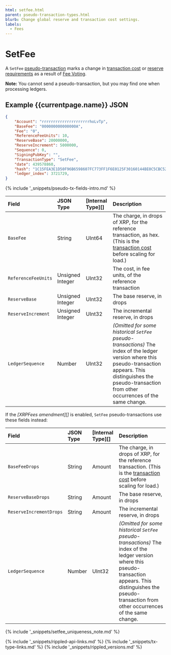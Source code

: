 ```yaml
---
html: setfee.html
parent: pseudo-transaction-types.html
blurb: Change global reserve and transaction cost settings.
labels:
  - Fees
---
```


# SetFee

A `SetFee` [pseudo-transaction](pseudo-transaction-types.html) marks a change in [transaction cost](transaction-cost.html) or [reserve requirements](reserves.html) as a result of [Fee Voting](fee-voting.html).

**Note:** You cannot send a pseudo-transaction, but you may find one when processing ledgers.

## Example {{currentpage.name}} JSON

```json
{
    "Account": "rrrrrrrrrrrrrrrrrrrrrhoLvTp",
    "BaseFee": "000000000000000A",
    "Fee": "0",
    "ReferenceFeeUnits": 10,
    "ReserveBase": 20000000,
    "ReserveIncrement": 5000000,
    "Sequence": 0,
    "SigningPubKey": "",
    "TransactionType": "SetFee",
    "date": 439578860,
    "hash": "1C15FEA3E1D50F96B6598607FC773FF1F6E0125F30160144BE0C5CBC52F5151B",
    "ledger_index": 3721729,
}
```

{% include '_snippets/pseudo-tx-fields-intro.md' %}
<!--{# fix md highlighting_ #}-->

| Field               | JSON Type        | \[Internal Type\]\[\] | Description                                                                                                                                                                                                              |
|:------------------- |:---------------- |:--------------------- |:------------------------------------------------------------------------------------------------------------------------------------------------------------------------------------------------------------------------ |
| `BaseFee`           | String           | UInt64                | The charge, in drops of XRP, for the reference transaction, as hex. (This is the [transaction cost](transaction-cost.html) before scaling for load.)                                                                     |
| `ReferenceFeeUnits` | Unsigned Integer | UInt32                | The cost, in fee units, of the reference transaction                                                                                                                                                                     |
| `ReserveBase`       | Unsigned Integer | UInt32                | The base reserve, in drops                                                                                                                                                                                               |
| `ReserveIncrement`  | Unsigned Integer | UInt32                | The incremental reserve, in drops                                                                                                                                                                                        |
| `LedgerSequence`    | Number           | UInt32                | _(Omitted for some historical `SetFee` pseudo-transactions)_ The index of the ledger version where this pseudo-transaction appears. This distinguishes the pseudo-transaction from other occurrences of the same change. |


If the _\[XRPFees amendment\]\[\]_ is enabled, `SetFee` pseudo-transactions use these fields instead:

| Field                   | JSON Type | \[Internal Type\]\[\] | Description                                                                                                                                                                                                              |
|:----------------------- |:--------- |:--------------------- |:------------------------------------------------------------------------------------------------------------------------------------------------------------------------------------------------------------------------ |
| `BaseFeeDrops`          | String    | Amount                | The charge, in drops of XRP, for the reference transaction. (This is the [transaction cost](transaction-cost.html) before scaling for load.)                                                                             |
| `ReserveBaseDrops`      | String    | Amount                | The base reserve, in drops                                                                                                                                                                                               |
| `ReserveIncrementDrops` | String    | Amount                | The incremental reserve, in drops                                                                                                                                                                                        |
| `LedgerSequence`        | Number    | UInt32                | _(Omitted for some historical `SetFee` pseudo-transactions)_ The index of the ledger version where this pseudo-transaction appears. This distinguishes the pseudo-transaction from other occurrences of the same change. |


{% include '_snippets/setfee_uniqueness_note.md' %}

<!--{# common link defs #}-->
{% include '_snippets/rippled-api-links.md' %}
{% include '_snippets/tx-type-links.md' %}
{% include '_snippets/rippled_versions.md' %}
